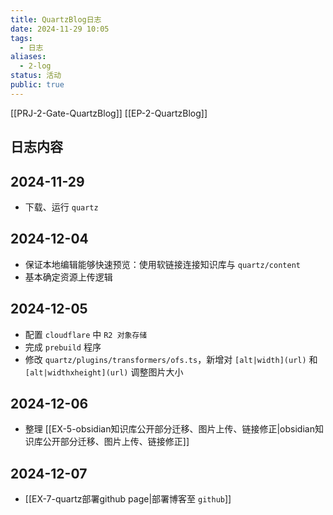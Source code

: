 ```yaml
---
title: QuartzBlog日志
date: 2024-11-29 10:05
tags:
  - 日志
aliases:
  - 2-log
status: 活动
public: true
---
```

[[PRJ-2-Gate-QuartzBlog]]
[[EP-2-QuartzBlog]]
## 日志内容

## 2024-11-29

- 下载、运行 `quartz`

## 2024-12-04

- 保证本地编辑能够快速预览：使用软链接连接知识库与 `quartz/content` 
- 基本确定资源上传逻辑

## 2024-12-05

- 配置 `cloudflare` 中 `R2 对象存储`
- 完成 `prebuild` 程序
- 修改 `quartz/plugins/transformers/ofs.ts`，新增对 `[alt|width](url)` 和 `[alt|widthxheight](url)` 调整图片大小

## 2024-12-06

- 整理 [[EX-5-obsidian知识库公开部分迁移、图片上传、链接修正|obsidian知识库公开部分迁移、图片上传、链接修正]]

## 2024-12-07

- [[EX-7-quartz部署github page|部署博客至 `github`]]